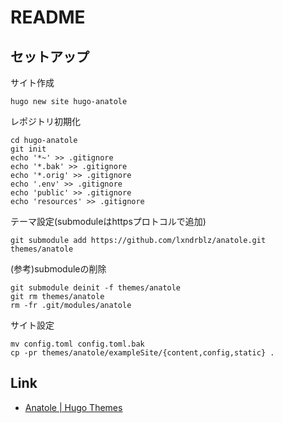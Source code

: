 # README

## セットアップ

サイト作成

```shell
hugo new site hugo-anatole
```

レポジトリ初期化

```shell
cd hugo-anatole
git init
echo '*~' >> .gitignore
echo '*.bak' >> .gitignore
echo '*.orig' >> .gitignore
echo '.env' >> .gitignore
echo 'public' >> .gitignore
echo 'resources' >> .gitignore
```

テーマ設定(submoduleはhttpsプロトコルで追加)

```shell
git submodule add https://github.com/lxndrblz/anatole.git themes/anatole
```

(参考)submoduleの削除

```shell
git submodule deinit -f themes/anatole
git rm themes/anatole
rm -fr .git/modules/anatole
```

サイト設定

```shell
mv config.toml config.toml.bak
cp -pr themes/anatole/exampleSite/{content,config,static} .
```

## Link

* [Anatole \| Hugo Themes](https://themes.gohugo.io/anatole/)
